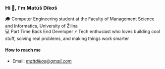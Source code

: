 ### Hi 👋, I'm Matúš Dikoš

🎓 Computer Engineering student at the Faculty of Management Science and Informatics, University of Žilina  
💻 Part Time Back End Developer 
⚡ Tech enthusiast who loves building cool stuff, solving real problems, and making things work smarter  

####  How to reach me
- Email: *mattdikos@gmail.com*

